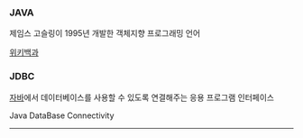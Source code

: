 ### JAVA
제임스 고슬링이 1995년 개발한 객체지향 프로그래밍 언어

[위키백과](https://ko.wikipedia.org/wiki/%EC%9E%90%EB%B0%94_(%ED%94%84%EB%A1%9C%EA%B7%B8%EB%9E%98%EB%B0%8D_%EC%96%B8%EC%96%B4))

### JDBC
[자바](https://github.com/notRoyKim/TIL/blob/main/CS/J.md#java)에서 데이터베이스를 사용할 수 있도록 연결해주는 응용 프로그램 인터페이스

Java DataBase Connectivity
***
